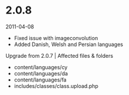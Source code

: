# 2.0.8

2011-04-08

- Fixed issue with imageconvolution
- Added Danish, Welsh and Persian languages

Upgrade from 2.0.7 | Affected files & folders

- content/languages/cy
- content/languages/da
- content/languages/fa
- includes/classes/class.upload.php